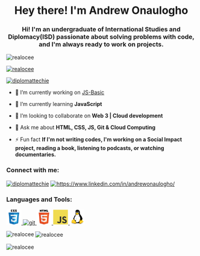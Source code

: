 <h1 align="center">Hey there! I'm Andrew Onaulogho</h1>
<h3 align="center">Hi! I'm an undergraduate of International Studies and Diplomacy(ISD) passionate about solving problems with code, and I'm always ready to work on projects.</h3>

<p align="left"> <img src="https://komarev.com/ghpvc/?username=realocee&label=Profile%20views&color=3465a4&style=plastic" alt="realocee" /> </p>

<p align="left"> <a href="https://github.com/ryo-ma/github-profile-trophy"><img src="https://github-profile-trophy.vercel.app/?username=realocee" alt="realocee" /></a> </p>

<p align="left"> <a href="https://twitter.com/diplomattechie" target="blank"><img src="https://img.shields.io/twitter/follow/diplomattechie?logo=twitter&style=for-the-badge" alt="diplomattechie" /></a> </p>

- 🔭 I’m currently working on [JS-Basic](https://github.com/RealOcee/js.basic)

- 🌱 I’m currently learning **JavaScript**

- 👯 I’m looking to collaborate on **Web 3 | Cloud development**

- 💬 Ask me about **HTML, CSS, JS, Git & Cloud Computing**

- ⚡ Fun fact **If I'm not writing codes, I'm working on a Social Impact project, reading a book, listening to podcasts, or watching documentaries.**

<h3 align="left">Connect with me:</h3>
<p align="left">
<a href="https://twitter.com/diplomattechie" target="blank"><img align="center" src="https://raw.githubusercontent.com/rahuldkjain/github-profile-readme-generator/master/src/images/icons/Social/twitter.svg" alt="diplomattechie" height="30" width="40" /></a>
<a href="https://linkedin.com/in/https://www.linkedin.com/in/andrewonaulogho/" target="blank"><img align="center" src="https://raw.githubusercontent.com/rahuldkjain/github-profile-readme-generator/master/src/images/icons/Social/linked-in-alt.svg" alt="https://www.linkedin.com/in/andrewonaulogho/" height="30" width="40" /></a>
</p>

<h3 align="left">Languages and Tools:</h3>
<p align="left"> <a href="https://www.w3schools.com/css/" target="_blank" rel="noreferrer"> <img src="https://raw.githubusercontent.com/devicons/devicon/master/icons/css3/css3-original-wordmark.svg" alt="css3" width="40" height="40"/> </a> <a href="https://git-scm.com/" target="_blank" rel="noreferrer"> <img src="https://www.vectorlogo.zone/logos/git-scm/git-scm-icon.svg" alt="git" width="40" height="40"/> </a> <a href="https://www.w3.org/html/" target="_blank" rel="noreferrer"> <img src="https://raw.githubusercontent.com/devicons/devicon/master/icons/html5/html5-original-wordmark.svg" alt="html5" width="40" height="40"/> </a> <a href="https://developer.mozilla.org/en-US/docs/Web/JavaScript" target="_blank" rel="noreferrer"> <img src="https://raw.githubusercontent.com/devicons/devicon/master/icons/javascript/javascript-original.svg" alt="javascript" width="40" height="40"/> </a> <a href="https://www.linux.org/" target="_blank" rel="noreferrer"> <img src="https://raw.githubusercontent.com/devicons/devicon/master/icons/linux/linux-original.svg" alt="linux" width="40" height="40"/> </a> </p>

<p><img align="left" src="https://github-readme-stats.vercel.app/api/top-langs?username=realocee&show_icons=true&theme=dark&locale=en&layout=compact" alt="realocee" /></p>

<p>&nbsp;<img align="center" src="https://github-readme-stats.vercel.app/api?username=realocee&show_icons=true&theme=dark&locale=en" alt="realocee" /></p>

<p><img align="center" src="https://github-readme-streak-stats.herokuapp.com/?user=realocee&theme=dark" alt="realocee" /></p>

